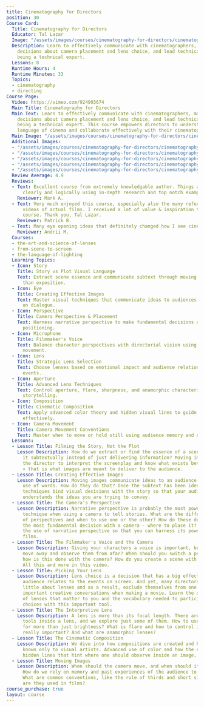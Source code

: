 ```yaml
---
title: Cinematography for Directors
position: 30
Course Card:
  Title: Cinematography for Directors
  Educator: Tal Lazar
  Image: "/assets/images/courses/cinematography-for-directors/cinematography-for-directors.jpg"
  Description: Learn to effectively communicate with cinematographers, make informed
    decisions about camera placement and lens choice, and lead technical teams without
    being a technical expert.
  Lessons: 8
  Runtime Hours: 4
  Runtime Minutes: 33
  Topics:
  - cinematography
  - directing
Course Page:
  Video: https://vimeo.com/924993674
  Main Title: Cinematography for Directors
  Main Text: Learn to effectively communicate with cinematographers, make informed
    decisions about camera placement and lens choice, and lead technical teams without
    being a technical expert. This course empowers directors to understand the visual
    language of cinema and collaborate effectively with their cinematography team.
  Main Image: "/assets/images/courses/cinematography-for-directors/cinematography-for-directors-1.jpg"
  Additional Images:
  - "/assets/images/courses/cinematography-for-directors/cinematography-for-directors-2.jpg"
  - "/assets/images/courses/cinematography-for-directors/cinematography-for-directors-3.jpg"
  - "/assets/images/courses/cinematography-for-directors/cinematography-for-directors-4.jpg"
  - "/assets/images/courses/cinematography-for-directors/cinematography-for-directors-5.jpg"
  - "/assets/images/courses/cinematography-for-directors/cinematography-for-directors-6.jpg"
  Review Average: 4.9
  Reviews:
  - Text: Excellent course from extremely knowledgable author. Things are being put
      clearly and logically using in-depth research and top notch examples. Thanks!
    Reviewer: Mark A.
  - Text: Very much enjoyed this course, especially also the many reference/practice
      videos of actual films. I received a lot of value & inspiration through this
      course. Thank you, Tal Lazar.
    Reviewer: Patrick B.
  - Text: Many eye opening ideas that definitely changed how I see cinematography.
    Reviewer: Andrii M.
  Courses:
  - the-art-and-science-of-lenses
  - from-scene-to-screen
  - the-language-of-lighting
  Learning Topics:
  - Icon: Story
    Title: Story vs Plot Visual Language
    Text: Extract scene essence and communicate subtext through moving images rather
      than exposition.
  - Icon: Eye
    Title: Creating Effective Images
    Text: Master visual techniques that communicate ideas to audiences without relying
      on dialogue.
  - Icon: Perspective
    Title: Camera Perspective & Placement
    Text: Harness narrative perspective to make fundamental decisions about camera
      positioning.
  - Icon: Microphone
    Title: Filmmaker's Voice
    Text: Balance character perspectives with directorial vision using strategic camera
      movement.
  - Icon: Lens
    Title: Strategic Lens Selection
    Text: Choose lenses based on emotional impact and audience relationship to on-screen
      events.
  - Icon: Aperture
    Title: Advanced Lens Techniques
    Text: Control aperture, flare, sharpness, and anamorphic characteristics for creative
      storytelling.
  - Icon: Composition
    Title: Cinematic Composition
    Text: Apply advanced color theory and hidden visual lines to guide audience attention
      effectively.
  - Icon: Camera Movement
    Title: Camera Movement Conventions
    Text: Master when to move or hold still using audience memory and cinematic conventions.
  Lessons:
  - Lesson Title: Filming the Story, Not the Plot
    Lesson Description: How do we extract or find the essence of a scene and communicate
      it subtextually instead of just delivering information? Moving images require
      the director to interpret the screenplay and know what exists between the lines
      - that is what images are meant to deliver to the audience.
  - Lesson Title: Creating Effective Images
    Lesson Description: Moving images communicate ideas to an audience without the
      use of words. How do they do that? Once the subtext has been identified, practical
      techniques bind visual decisions with the story so that your audience fully
      understands the ideas you are trying to convey.
  - Lesson Title: The Camera's Perspective
    Lesson Description: Narrative perspective is probably the most powerful storytelling
      technique when using a camera to tell stories. What are the different kinds
      of perspectives and when to use one or the other? How do these decisions affect
      the most fundamental decision with a camera - where to place it? The video demonstrates
      the use of narrative perspective so that you can harness its power in your own
      films.
  - Lesson Title: The Filmmaker's Voice and the Camera
    Lesson Description: Giving your characters a voice is important, but should you
      move away and observe them from afar? When should you switch a perspective and
      how is this done with the camera? How do you create a scene with multiple perspectives?
      All this and more in this video.
  - Lesson Title: Picking Your Lens
    Lesson Description: Lens choice is a decision that has a big effect on how your
      audience relates to the events on screen. And yet, many directors know very
      little about lenses and as a result, exclude themselves from one of the most
      important creative conversations when making a movie. Learn the different characteristics
      of lenses that matter to you and the vocabulary needed to participate and dictate
      choices with this important tool.
  - Lesson Title: The Interpretive Lens
    Lesson Description: A lens is more than its focal length. There are many secret
      tools inside a lens, and we explore just some of them. How to use the aperture
      for more than just brightness? What is flare and how to control it? Is sharpness
      really important? And what are anamorphic lenses?
  - Lesson Title: The Cinematic Composition
    Lesson Description: We dive into how compositions are created and hidden secrets
      known only to visual artists. Advanced use of color and how the eye sees it,
      hidden lines that hint where one should observe inside an image, and much more.
  - Lesson Title: Moving Images
    Lesson Description: When should the camera move, and when should it stay still?
      How do we rely on memory and past experiences of the audience to tell a story?
      What are common conventions, like the rule of thirds and short siding, and how
      are they used in films?
course_purchase: true
layout: course
---
```



